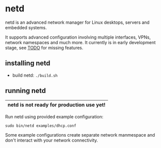 # netd

netd is an advanced network manager for Linux desktops, servers and embedded systems.

It supports advanced configuration involving multiple interfaces, VPNs, network namespaces and much more. It currently is in early development stage, see [TODO](TODO.md) for missing features.

## installing netd

- build netd: `./build.sh`

## running netd

| netd is not ready for production use yet! |
| ----------------------------------------- |

Run netd using provided example configuration:

    sudo bin/netd examples/dhcp.conf

Some example configurations create separate network manmespace and don't interact with your network connectivity.

